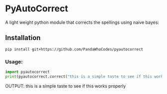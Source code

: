 # PyAutoCorrect

A light weight python module that corrects the spellings using naive bayes:

## Installation
`pip install git+https://github.com/PandaWhoCodes/pyautocorrect`


### Usage:
```python
import pyautocorrect
print(pyautocorrect.correct("this is a simple taste to see if this works peiperly"))
```
OUTPUT:
this is a simple taste to see if this works properly